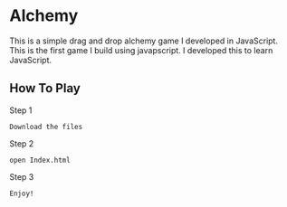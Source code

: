 # Alchemy

This is a simple drag and drop alchemy game I developed in JavaScript. This is the first game I build using javapscript. I developed this to learn JavaScript.

## How To Play

Step 1
```
Download the files
```
Step 2
```
open Index.html
```
Step 3
```
Enjoy!
```